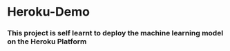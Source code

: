 # Heroku-Demo

### This project is self learnt to deploy the machine learning model on the Heroku Platform
